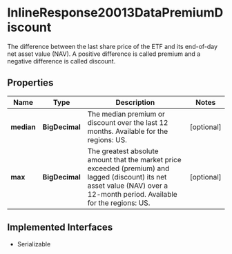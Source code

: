 

# InlineResponse20013DataPremiumDiscount

The difference between the last share price of the ETF and its end-of-day net asset value (NAV). A positive difference is called premium and a negative difference is called discount.

## Properties

Name | Type | Description | Notes
------------ | ------------- | ------------- | -------------
**median** | **BigDecimal** | The median premium or discount over the last 12 months. Available for the regions: US. |  [optional]
**max** | **BigDecimal** | The greatest absolute amount that the market price exceeded (premium) and lagged (discount) its net asset value (NAV) over a 12-month period. Available for the regions: US. |  [optional]


## Implemented Interfaces

* Serializable


